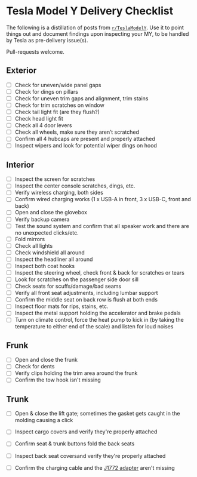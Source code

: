 # Tesla Model Y Delivery Checklist

The following is a distillation of posts from [`r/TeslaModelY`](https://www.reddit.com/r/TeslaModelY/).
Use it to point things out and document findings upon inspecting your MY, to be handled by Tesla as pre-delivery
issue(s).

Pull-requests welcome.

## Exterior

- [ ] Check for uneven/wide panel gaps
- [ ] Check for dings on pillars
- [ ] Check for uneven trim gaps and alignment, trim stains
- [ ] Check for trim scratches on window
- [ ] Check tail light fit (are they flush?)
- [ ] Check head light fit
- [ ] Check all 4 door levers
- [ ] Check all wheels, make sure they aren’t scratched
- [ ] Confirm all 4 hubcaps are present and properly attached
- [ ] Inspect wipers and look for potential wiper dings on hood

## Interior

- [ ] Inspect the screen for scratches
- [ ] Inspect the center console scratches, dings, etc.
- [ ] Verify wireless charging, both sides
- [ ] Confirm wired charging works (1 x USB-A in front, 3 x USB-C, front and back)
- [ ] Open and close the glovebox
- [ ] Verify backup camera
- [ ] Test the sound system and confirm that all speaker work and there are no unexpected clicks/etc.
- [ ] Fold mirrors
- [ ] Check all lights
- [ ] Check windshield all around
- [ ] Inspect the headliner all around
- [ ] Inspect both coat hooks
- [ ] Inspect the steering wheel, check front & back for scratches or tears
- [ ] Look for scratches on the passenger side door sill
- [ ] Check seats for scuffs/damage/bad seams
- [ ] Verify all front seat adjustments, including lumbar support 
- [ ] Confirm the middle seat on back row is flush at both ends
- [ ] Inspect floor mats for rips, stains, etc.
- [ ] Inspect the metal support holding the accelerator and brake pedals
- [ ] Turn on climate control, force the heat pump to kick in (by taking the temperature to either end of the scale) and listen for loud noises

## Frunk

- [ ] Open and close the frunk
- [ ] Check for dents
- [ ] Verify clips holding the trim area around the frunk
- [ ] Confirm the tow hook isn't missing

## Trunk

- [ ] Open & close the lift gate; sometimes the gasket gets caught in the molding causing a click 
- [ ] Inspect cargo covers and verify they're properly attached
- [ ] Confirm seat & trunk buttons fold the back seats
- [ ] Inspect back seat coversand verify they're properly attached
- [ ] Confirm the charging cable and the [J1772 adapter](https://shop.tesla.com/product/sae-j1772-charging-adapter) aren't missing





